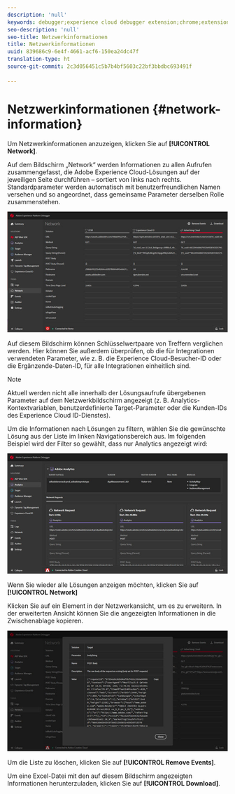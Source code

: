 ```yaml
---
description: 'null'
keywords: debugger;experience cloud debugger extension;chrome;extension;network;information
seo-description: 'null'
seo-title: Netzwerkinformationen
title: Netzwerkinformationen
uuid: 839686c9-6e4f-4661-acf6-150ea24dc47f
translation-type: ht
source-git-commit: 2c3d056451c5b7b4bf5603c22bf3bbdbc693491f

---
```



# Netzwerkinformationen {#network-information}

Um Netzwerkinformationen anzuzeigen, klicken Sie auf **[!UICONTROL Network]**.

Auf dem Bildschirm „Network“ werden Informationen zu allen Aufrufen zusammengefasst, die Adobe Experience Cloud-Lösungen auf der jeweiligen Seite durchführen – sortiert von links nach rechts. Standardparameter werden automatisch mit benutzerfreundlichen Namen versehen und so angeordnet, dass gemeinsame Parameter derselben Rolle zusammenstehen.

![](assets/network.jpg)

Auf diesem Bildschirm können Schlüsselwertpaare von Treffern verglichen werden. Hier können Sie außerdem überprüfen, ob die für Integrationen verwendeten Parameter, wie z. B. die Experience Cloud-Besucher-ID oder die Ergänzende-Daten-ID, für alle Integrationen einheitlich sind.

>[!NOTE]
>
>Aktuell werden nicht alle innerhalb der Lösungsaufrufe übergebenen Parameter auf dem Netzwerkbildschirm angezeigt (z. B. Analytics-Kontextvariablen, benutzerdefinierte Target-Parameter oder die Kunden-IDs des Experience Cloud ID-Dienstes).

Um die Informationen nach Lösungen zu filtern, wählen Sie die gewünschte Lösung aus der Liste im linken Navigationsbereich aus. Im folgenden Beispiel wird der Filter so gewählt, dass nur Analytics angezeigt wird:

![](assets/network-analytics.jpg)

Wenn Sie wieder alle Lösungen anzeigen möchten, klicken Sie auf **[!UICONTROL Network]**

Klicken Sie auf ein Element in der Netzwerkansicht, um es zu erweitern. In der erweiterten Ansicht können Sie die angezeigten Informationen in die Zwischenablage kopieren.

![](assets/network-expand.jpg)

<!--Use the icon at the top of each column to copy the server call URL to your clipboard, where you can paste it into another document for reference or debugging purposes.

![](assets/copy.jpg)-->

Um die Liste zu löschen, klicken Sie auf **[!UICONTROL Remove Events]**.

Um eine Excel-Datei mit den auf diesem Bildschirm angezeigten Informationen herunterzuladen, klicken Sie auf **[!UICONTROL Download]**.